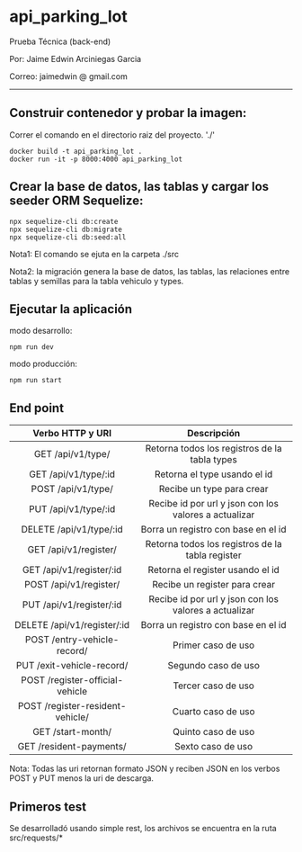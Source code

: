 # api_parking_lot
Prueba Técnica  (back-end)

Por: Jaime Edwin Arciniegas Garcia

Correo: jaimedwin @ gmail.com

<hr>

## Construir contenedor y probar la imagen:
Correr el comando en el directorio raiz del proyecto. './'

```
docker build -t api_parking_lot .
docker run -it -p 8000:4000 api_parking_lot
```

## Crear la base de datos, las tablas y cargar los seeder ORM Sequelize: 

```
npx sequelize-cli db:create
npx sequelize-cli db:migrate
npx sequelize-cli db:seed:all
```
Nota1: El comando se ejuta en la carpeta ./src 

Nota2: la migración genera la base de datos, las tablas, las  relaciones entre tablas y semillas para la tabla vehiculo y types.

## Ejecutar la aplicación

modo desarrollo:
```
npm run dev
```

modo producción:
```
npm run start
```
## End point

| Verbo HTTP y URI | Descripción  |
| :---:   | :-: |
| GET /api/v1/type/ | Retorna todos los registros de la tabla types |
| GET /api/v1/type/:id | Retorna el type usando el id |
| POST /api/v1/type/ | Recibe un type para crear |
| PUT /api/v1/type/:id | Recibe id por url y json con los valores a actualizar |
| DELETE /api/v1/type/:id | Borra un registro con base en el id |
| GET /api/v1/register/ | Retorna todos los registros de la tabla register |
| GET /api/v1/register/:id | Retorna el register usando el id |
| POST /api/v1/register/ | Recibe un register para crear |
| PUT /api/v1/register/:id | Recibe id por url y json con los valores a actualizar |
| DELETE /api/v1/register/:id | Borra un registro con base en el id |
| POST /entry-vehicle-record/ | Primer caso de uso |
| PUT /exit-vehicle-record/ | Segundo caso de uso |
| POST /register-official-vehicle | Tercer caso de uso |
| POST /register-resident-vehicle/ | Cuarto caso de uso |
| GET /start-month/ | Quinto caso de uso |
| GET /resident-payments/ | Sexto caso de uso |

Nota: Todas las uri retornan formato JSON y reciben JSON en los verbos POST y PUT menos la uri de descarga.

## Primeros test
Se desarrolladó usando simple rest, los archivos se encuentra en la ruta src/requests/*



